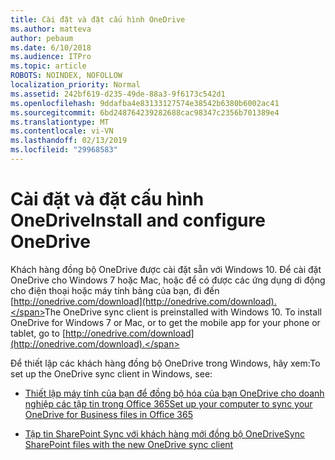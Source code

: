 ```yaml
---
title: Cài đặt và đặt cấu hình OneDrive
ms.author: matteva
author: pebaum
ms.date: 6/10/2018
ms.audience: ITPro
ms.topic: article
ROBOTS: NOINDEX, NOFOLLOW
localization_priority: Normal
ms.assetid: 242bf619-d235-49de-88a3-9f6173c542d1
ms.openlocfilehash: 9ddafba4e83133127574e38542b6380b6002ac41
ms.sourcegitcommit: 6bd248764239282688cac98347c2356b701389e4
ms.translationtype: MT
ms.contentlocale: vi-VN
ms.lasthandoff: 02/13/2019
ms.locfileid: "29968583"
---
```

# <a name="install-and-configure-onedrive"></a><span data-ttu-id="f082a-102">Cài đặt và đặt cấu hình OneDrive</span><span class="sxs-lookup"><span data-stu-id="f082a-102">Install and configure OneDrive</span></span>

<span data-ttu-id="f082a-p101">Khách hàng đồng bộ OneDrive được cài đặt sẵn với Windows 10. Để cài đặt OneDrive cho Windows 7 hoặc Mac, hoặc để có được các ứng dụng di động cho điện thoại hoặc máy tính bảng của bạn, đi đến [http://onedrive.com/download](http://onedrive.com/download).</span><span class="sxs-lookup"><span data-stu-id="f082a-p101">The OneDrive sync client is preinstalled with Windows 10. To install OneDrive for Windows 7 or Mac, or to get the mobile app for your phone or tablet, go to [http://onedrive.com/download](http://onedrive.com/download).</span></span>
  
<span data-ttu-id="f082a-105">Để thiết lập các khách hàng đồng bộ OneDrive trong Windows, hãy xem:</span><span class="sxs-lookup"><span data-stu-id="f082a-105">To set up the OneDrive sync client in Windows, see:</span></span>
  
- [<span data-ttu-id="f082a-106">Thiết lập máy tính của bạn để đồng bộ hóa của bạn OneDrive cho doanh nghiệp các tập tin trong Office 365</span><span class="sxs-lookup"><span data-stu-id="f082a-106">Set up your computer to sync your OneDrive for Business files in Office 365</span></span>](https://go.microsoft.com/fwlink/?linkid=533375)
    
- [<span data-ttu-id="f082a-107">Tập tin SharePoint Sync với khách hàng mới đồng bộ OneDrive</span><span class="sxs-lookup"><span data-stu-id="f082a-107">Sync SharePoint files with the new OneDrive sync client</span></span>](https://go.microsoft.com/fwlink/?linkid=871666)
    

